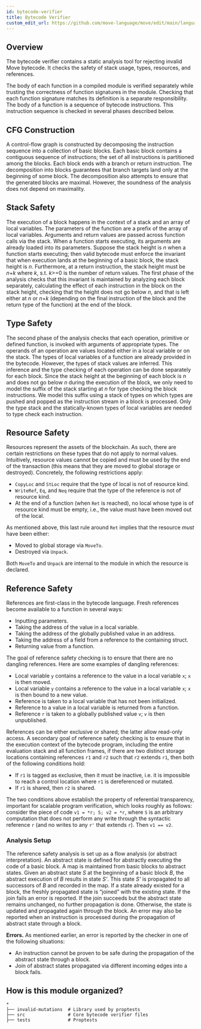 ```yaml
---
id: bytecode-verifier
title: Bytecode Verifier
custom_edit_url: https://github.com/move-language/move/edit/main/language/move-bytecode-verifier/README.md
---
```


## Overview

The bytecode verifier contains a static analysis tool for rejecting invalid Move bytecode. It checks the safety of stack usage, types, resources, and references.

The body of each function in a compiled module is verified separately while trusting the correctness of function signatures in the module. Checking that each function signature matches its definition is a separate responsibility. The body of a function is a sequence of bytecode instructions. This instruction sequence is checked in several phases described below.

## CFG Construction

A control-flow graph is constructed by decomposing the instruction sequence into a collection of basic blocks. Each basic block contains a contiguous sequence of instructions; the set of all instructions is partitioned among the blocks. Each block ends with a branch or return instruction. The decomposition into blocks guarantees that branch targets land only at the beginning of some block. The decomposition also attempts to ensure that the generated blocks are maximal. However, the soundness of the analysis does not depend on maximality.

## Stack Safety

The execution of a block happens in the context of a stack and an array of local variables. The parameters of the function are a prefix of the array of local variables. Arguments and return values are passed across function calls via the stack. When a function starts executing, its arguments are already loaded into its parameters. Suppose the stack height is _n_ when a function starts executing; then valid bytecode must enforce the invariant that when execution lands at the beginning of a basic block, the stack height is _n_. Furthermore, at a return instruction, the stack height must be _n_+_k_ where _k_, s.t. _k_>=0 is the number of return values. The first phase of the analysis checks that this invariant is maintained by analyzing each block separately, calculating the effect of each instruction in the block on the stack height, checking that the height does not go below _n_, and that is left either at _n_ or _n_+_k_ (depending on the final instruction of the block and the return type of the function) at the end of the block.

## Type Safety

The second phase of the analysis checks that each operation, primitive or defined function, is invoked with arguments of appropriate types. The operands of an operation are values located either in a local variable or on the stack. The types of local variables of a function are already provided in the bytecode. However, the types of stack values are inferred. This inference and the type checking of each operation can be done separately for each block. Since the stack height at the beginning of each block is _n_ and does not go below _n_ during the execution of the block, we only need to model the suffix of the stack starting at _n_ for type checking the block instructions. We model this suffix using a stack of types on which types are pushed and popped as the instruction stream in a block is processed. Only the type stack and the statically-known types of local variables are needed to type check each instruction.

## Resource Safety

Resources represent the assets of the blockchain. As such, there are certain restrictions on these types that do not apply to normal values. Intuitively, resource values cannot be copied and must be used by the end of the transaction (this means that they are moved to global storage or destroyed). Concretely, the following restrictions apply:

- `CopyLoc` and `StLoc` require that the type of local is not of resource kind.
- `WriteRef`, `Eq`, and `Neq` require that the type of the reference is not of resource kind.
- At the end of a function (when `Ret` is reached), no local whose type is of resource kind must be empty, i.e., the value must have been moved out of the local.

As mentioned above, this last rule around `Ret` implies that the resource _must_ have been either:

- Moved to global storage via `MoveTo`.
- Destroyed via `Unpack`.

Both `MoveTo` and `Unpack` are internal to the module in which the resource is declared.

## Reference Safety

References are first-class in the bytecode language. Fresh references become available to a function in several ways:

- Inputting parameters.
- Taking the address of the value in a local variable.
- Taking the address of the globally published value in an address.
- Taking the address of a field from a reference to the containing struct.
- Returning value from a function.

The goal of reference safety checking is to ensure that there are no dangling references. Here are some examples of dangling references:

- Local variable `y` contains a reference to the value in a local variable `x`; `x` is then moved.
- Local variable `y` contains a reference to the value in a local variable `x`; `x` is then bound to a new value.
- Reference is taken to a local variable that has not been initialized.
- Reference to a value in a local variable is returned from a function.
- Reference `r` is taken to a globally published value `v`; `v` is then unpublished.

References can be either exclusive or shared; the latter allow read-only access. A secondary goal of reference safety checking is to ensure that in the execution context of the bytecode program, including the entire evaluation stack and all function frames, if there are two distinct storage locations containing references `r1` and `r2` such that `r2` extends `r1`, then both of the following conditions hold:

- If `r1` is tagged as exclusive, then it must be inactive, i.e. it is impossible to reach a control location where `r1` is dereferenced or mutated.
- If `r1` is shared, then `r2` is shared.

The two conditions above establish the property of referential transparency, important for scalable program verification, which looks roughly as follows: consider the piece of code `v1 = *r; S; v2 = *r`, where `S` is an arbitrary computation that does not perform any write through the syntactic reference `r` (and no writes to any `r'` that extends `r`). Then `v1 == v2`.

### Analysis Setup

The reference safety analysis is set up as a flow analysis (or abstract interpretation). An abstract state is defined for abstractly executing the code of a basic block. A map is maintained from basic blocks to abstract states. Given an abstract state _S_ at the beginning of a basic block _B_, the abstract execution of _B_ results in state _S'_. This state _S'_ is propagated to all successors of _B_ and recorded in the map. If a state already existed for a block, the freshly propagated state is “joined” with the existing state. If the join fails an error is reported. If the join succeeds but the abstract state remains unchanged, no further propagation is done. Otherwise, the state is updated and propagated again through the block. An error may also be reported when an instruction is processed during the propagation of abstract state through a block.

**Errors.** As mentioned earlier, an error is reported by the checker in one of the following situations:

- An instruction cannot be proven to be safe during the propagation of the abstract state through a block.
- Join of abstract states propagated via different incoming edges into a block fails.

## How is this module organized?

```text
*
├── invalid-mutations  # Library used by proptests
├── src                # Core bytecode verifier files
├── tests              # Proptests
```
